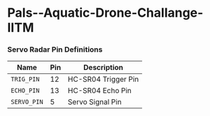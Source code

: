 # Pals--Aquatic-Drone-Challange-IITM

### Servo Radar Pin Definitions

| Name         | Pin | Description          |
|--------------|-----|----------------------|
| `TRIG_PIN`   | 12  | HC-SR04 Trigger Pin  |
| `ECHO_PIN`   | 13  | HC-SR04 Echo Pin     |
| `SERVO_PIN`  | 5   | Servo Signal Pin     |

